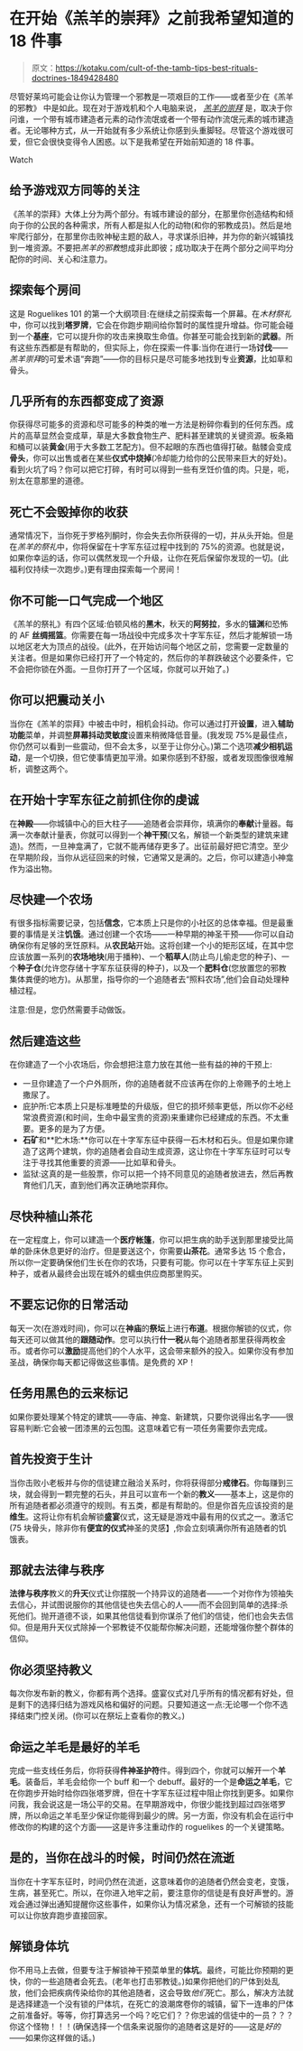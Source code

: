 # 在开始《羔羊的崇拜》之前我希望知道的 18 件事

> 原文：<https://kotaku.com/cult-of-the-tamb-tips-best-rituals-doctrines-1849428480>

尽管好莱坞可能会让你认为管理一个邪教是一项艰巨的工作——或者至少在《羔羊的邪教》 中是如此。现在对于游戏机和个人电脑来说， [*羔羊的崇拜*](https://kotaku.com/game-length-price-ubisoft-cult-of-the-lamb-far-cry-1849412617) 是，取决于你问谁，一个带有城市建造者元素的动作流氓或者一个带有动作流氓元素的城市建造者。无论哪种方式，从一开始就有多少系统让你感到头重脚轻。尽管这个游戏很可爱，但它会很快变得令人困惑。以下是我希望在开始前知道的 18 件事。

Watch

## 给予游戏双方同等的关注

《羔羊的崇拜》大体上分为两个部分。有城市建设的部分，在那里你创造结构和倾向于你的公民的各种需求，所有人都是拟人化的动物(和你的邪教成员)。然后是地牢爬行部分，在那里你击败神秘主题的敌人，寻求谋杀旧神，并为你的新兴城镇找到一堆资源。不要把*羔羊的邪教*想成非此即彼；成功取决于在两个部分之间平均分配你的时间、关心和注意力。

## 探索每个房间

这是 Roguelikes 101 的第一个大纲项目:在继续之前探索每一个屏幕。在*木材祭礼*中，你可以找到**塔罗牌**，它会在你跑步期间给你暂时的属性提升增益。你可能会碰到一个**基座**，它可以提升你的攻击来换取生命值。你甚至可能会找到新的**武器**。所有这些东西都是有帮助的，但实际上，你在探索一件事:当你在进行一场**讨伐**——*羔羊崇拜*的可爱术语“奔跑”——你的目标只是尽可能多地找到专业**资源**，比如草和骨头。

## 几乎所有的东西都变成了资源

你获得尽可能多的资源和尽可能多的种类的唯一方法是粉碎你看到的任何东西。成片的高草显然会变成草，草是大多数食物生产、肥料甚至建筑的关键资源。板条箱和桶可以装**黄金**(用于大多数工艺配方)。但不起眼的东西也值得打破。骷髅会变成**骨头**，你可以出售或者在某些**仪式中烧掉**(冷却能力给你的公民带来巨大的好处)。看到火坑了吗？你可以把它打碎，有时可以得到一些有烹饪价值的肉。只是，呃，别太在意那里的道德。

## 死亡不会毁掉你的收获

通常情况下，当你死于罗格列酮时，你会失去你所获得的一切，并从头开始。但是在*羔羊的祭礼*中，你将保留在十字军东征过程中找到的 75%的资源。也就是说，如果你幸运的话，你可以偶然发现一个升级，让你在死后保留你发现的一切。(此福利仅持续一次跑步。)更有理由探索每一个房间！

## 你不可能一口气完成一个地区

《羔羊的祭礼》有四个区域:伯顿风格的**黑木**，秋天的**阿努拉**，多水的**锚渊**和恐怖的 AF **丝绸摇篮**。你需要在每一场战役中完成多次十字军东征，然后才能解锁一场以地区老大为顶点的战役。(此外，在开始访问每个地区之前，您需要一定数量的关注者。但是如果你已经打开了一个特定的，然后你的羊群跌破这个必要条件，它不会把你锁在外面。一旦你打开了一个区域，你就可以开始了。)

## 你可以把震动关小

当你在《羔羊的崇拜》中被击中时，相机会抖动。你可以通过打开**设置**，进入**辅助功能**菜单，并调整**屏幕抖动灵敏度**设置来稍微降低音量。(我发现 75%是最佳点，你仍然可以看到一些震动，但不会太多，以至于让你分心。)第二个选项**减少相机运动**，是一个切换，但它使事情更加平滑。如果你感到不舒服，或者发现图像很难解析，调整这两个。

## 在开始十字军东征之前抓住你的虔诚

在**神殿**——你城镇中心的巨大柱子——追随者会崇拜你，填满你的**奉献**计量器。每满一次奉献计量表，你就可以得到一个**神干预**(又名，解锁一个新类型的建筑来建造)。然而，一旦神龛满了，它就不能再储存更多了。出征前最好把它清空。至少在早期阶段，当你从远征回来的时候，它通常又是满的。之后，你可以建造小神龛作为溢出物。

## 尽快建一个农场

有很多指标需要记录，包括**信念**，它本质上只是你的小社区的总体幸福。但是最重要的事情是关注**饥饿**。通过创建一个农场——一种早期的神圣干预——你可以自动确保你有足够的烹饪原料。从**农民站**开始。这将创建一个小的矩形区域，在其中您应该放置一系列的**农场地块**(用于播种)、一个**稻草人**(防止鸟儿偷走您的种子)、一个**种子仓**(允许您存储十字军东征获得的种子)，以及一个**肥料仓**(您放置您的邪教集体粪便的地方)。从那里，指导你的一个追随者去“照料农场”,他们会自动处理种植过程。

注意:但是，您仍然需要手动做饭。

## 然后建造这些

在你建造了一个小农场后，你会想把注意力放在其他一些有益的神的干预上:

*   一旦你建造了一个户外厕所，你的追随者就不应该再在你的上帝赐予的土地上撒尿了。
*   庇护所:它本质上只是标准睡垫的升级版，但它的损坏频率更低，所以你不必经常浪费资源(和时间，生命中最宝贵的资源)来重建你已经建成的东西。不太重要。更多的是为了方便。
*   **石矿**和**贮木场:**你可以在十字军东征中获得一石木材和石头。但是如果你建造了这两个建筑，你的追随者会自动生成资源，这让你在十字军东征时可以专注于寻找其他重要的资源——比如草和骨头。
*   监狱:这真的是一些股票，你可以把一个持不同意见的追随者放进去，然后再教育他们几天，直到他们再次正确地崇拜你。

## 尽快种植山茶花

在一定程度上，你可以建造一个**医疗帐篷**，你可以把生病的助手送到那里接受比简单的卧床休息更好的治疗。但是要送这个，你需要**山茶花**。通常多达 15 个愈合，所以你一定要确保他们生长在你的农场，只要有可能。你可以在十字军东征上买到种子，或者从最终会出现在城外的蠕虫供应商那里购买。

## 不要忘记你的日常活动

每天一次(在游戏时间)，你可以在**神庙**的**祭坛**上进行**布道**。根据你解锁的仪式，你每天还可以做其他的**跟随动作**。您可以执行**什一税**从每个追随者那里获得两枚金币。或者你可以**激励**提高他们的个人水平，这会带来额外的投入。如果你没有参加圣战，确保你每天都记得做这些事情。是免费的 XP！

## 任务用黑色的云来标记

如果你要处理某个特定的建筑——寺庙、神龛、新建筑，只要你说得出名字——很容易判断:它会被一团漆黑的云包围。这意味着它有一项任务需要你去完成。

## 首先投资于生计

当你击败小老板并与你的信徒建立融洽关系时，你将获得部分**戒律石**。你每赚到三块，就会得到一颗完整的石头，并且可以宣布一个新的**教义**——基本上，这是你的所有追随者都必须遵守的规则。有五类，都是有帮助的。但是你首先应该投资的是**维生**。这将让你有机会解锁**盛宴**仪式，这无疑是游戏中最有用的仪式之一。激活它(75 块骨头，除非你有**便宜的仪式**神圣的灵感】,你会立刻填满你所有追随者的饥饿表。

## 那就去法律与秩序

**法律与秩序**教义的**升天**仪式让你摆脱一个持异议的追随者——一个对你作为领袖失去信心，并试图说服你的其他信徒也失去信心的人——而不会回到简单的选择:杀死他们。抛开道德不谈，如果其他信徒看到你谋杀了他们的信徒，他们也会失去信仰。但是用升天仪式除掉一个邪教徒不仅能帮你解决问题，还能增强你整个群体的信仰。

## 你必须坚持教义

每次你发布新的教义，你都有两个选择。盛宴仪式对几乎所有的情况都有好处，但是剩下的选择归结为游戏风格和偏好的问题。只要知道这一点:无论哪一个你不选择结束门控关闭。(你可以在祭坛上查看你的教义。)

## 命运之羊毛是最好的羊毛

完成一些支线任务后，你将获得**件神圣护符**件。得到四个，你就可以解开一个**羊毛**。装备后，羊毛会给你一个 buff 和一个 debuff。最好的一个是**命运之羊毛**，它在你跑步开始时给你四张塔罗牌，但在十字军东征过程中阻止你找到更多。如果你问我，我会说这是一场公平的交易。在早期游戏中，你很少能找到超过四张塔罗牌，所以命运之羊毛至少保证你能得到最少的牌。另一方面，你没有机会在运行中修改你的构建的这个方面——这是许多注重动作的 roguelikes 的一个关键策略。

## 是的，当你在战斗的时候，时间仍然在流逝

当你在十字军东征时，时间仍然在流逝，这意味着你的追随者仍然会变老，变饿，生病，甚至死亡。所以，在你进入地牢之前，要注意你的信徒是有良好声誉的。游戏会通过弹出通知提醒你这些事件，如果你认为情况紧急，还有一个可解锁的技能可以让你放弃跑步直接回家。

## 解锁身体坑

你不用马上去做，但要专注于解锁神干预菜单里的**体坑**。最终，可能比你预期的更快，你的一些追随者会死去。(老年也打击邪教徒。)如果你把他们的尸体到处乱放，他们会把疾病传染给你的其他追随者，这会导致*他们*死亡。那么，解决方法就是选择建造一个没有锁的尸体坑，在死亡的浪潮席卷你的城镇，留下一连串的尸体之前准备好。等等，你打算选另一个吗？吃它们？？你忠诚的信徒中的一员？？？你这个怪物！！！(确保选择一个信条来说服你的追随者这是好的——这是*好的*——如果你这样做的话。)